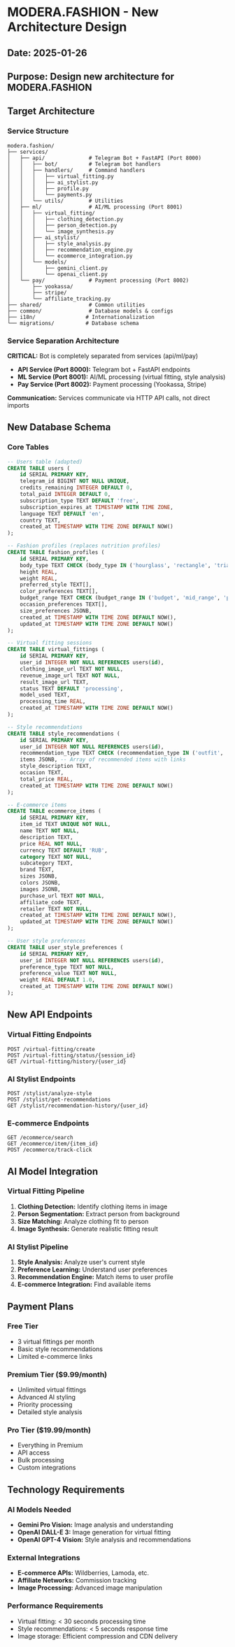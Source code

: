 # MODERA.FASHION - New Architecture Design

## Date: 2025-01-26
## Purpose: Design new architecture for MODERA.FASHION

## Target Architecture

### Service Structure
```
modera.fashion/
├── services/
│   ├── api/              # Telegram Bot + FastAPI (Port 8000)
│   │   ├── bot/          # Telegram bot handlers
│   │   ├── handlers/     # Command handlers
│   │   │   ├── virtual_fitting.py
│   │   │   ├── ai_stylist.py
│   │   │   ├── profile.py
│   │   │   └── payments.py
│   │   └── utils/        # Utilities
│   ├── ml/               # AI/ML processing (Port 8001)
│   │   ├── virtual_fitting/
│   │   │   ├── clothing_detection.py
│   │   │   ├── person_detection.py
│   │   │   └── image_synthesis.py
│   │   ├── ai_stylist/
│   │   │   ├── style_analysis.py
│   │   │   ├── recommendation_engine.py
│   │   │   └── ecommerce_integration.py
│   │   └── models/
│   │       ├── gemini_client.py
│   │       └── openai_client.py
│   └── pay/              # Payment processing (Port 8002)
│       ├── yookassa/
│       ├── stripe/
│       └── affiliate_tracking.py
├── shared/               # Common utilities
├── common/               # Database models & configs
├── i18n/                # Internationalization
└── migrations/          # Database schema
```

### Service Separation Architecture
**CRITICAL:** Bot is completely separated from services (api/ml/pay)

- **API Service (Port 8000):** Telegram bot + FastAPI endpoints
- **ML Service (Port 8001):** AI/ML processing (virtual fitting, style analysis)
- **Pay Service (Port 8002):** Payment processing (Yookassa, Stripe)

**Communication:** Services communicate via HTTP API calls, not direct imports

## New Database Schema

### Core Tables
```sql
-- Users table (adapted)
CREATE TABLE users (
    id SERIAL PRIMARY KEY,
    telegram_id BIGINT NOT NULL UNIQUE,
    credits_remaining INTEGER DEFAULT 0,
    total_paid INTEGER DEFAULT 0,
    subscription_type TEXT DEFAULT 'free',
    subscription_expires_at TIMESTAMP WITH TIME ZONE,
    language TEXT DEFAULT 'en',
    country TEXT,
    created_at TIMESTAMP WITH TIME ZONE DEFAULT NOW()
);

-- Fashion profiles (replaces nutrition profiles)
CREATE TABLE fashion_profiles (
    id SERIAL PRIMARY KEY,
    body_type TEXT CHECK (body_type IN ('hourglass', 'rectangle', 'triangle', 'inverted_triangle', 'oval')),
    height REAL,
    weight REAL,
    preferred_style TEXT[],
    color_preferences TEXT[],
    budget_range TEXT CHECK (budget_range IN ('budget', 'mid_range', 'premium', 'luxury')),
    occasion_preferences TEXT[],
    size_preferences JSONB,
    created_at TIMESTAMP WITH TIME ZONE DEFAULT NOW(),
    updated_at TIMESTAMP WITH TIME ZONE DEFAULT NOW()
);

-- Virtual fitting sessions
CREATE TABLE virtual_fittings (
    id SERIAL PRIMARY KEY,
    user_id INTEGER NOT NULL REFERENCES users(id),
    clothing_image_url TEXT NOT NULL,
    revenue_image_url TEXT NOT NULL,
    result_image_url TEXT,
    status TEXT DEFAULT 'processing',
    model_used TEXT,
    processing_time REAL,
    created_at TIMESTAMP WITH TIME ZONE DEFAULT NOW()
);

-- Style recommendations
CREATE TABLE style_recommendations (
    id SERIAL PRIMARY KEY,
    user_id INTEGER NOT NULL REFERENCES users(id),
    recommendation_type TEXT CHECK (recommendation_type IN ('outfit', 'item', 'accessory')),
    items JSONB, -- Array of recommended items with links
    style_description TEXT,
    occasion TEXT,
    total_price REAL,
    created_at TIMESTAMP WITH TIME ZONE DEFAULT NOW()
);

-- E-commerce items
CREATE TABLE ecommerce_items (
    id SERIAL PRIMARY KEY,
    item_id TEXT UNIQUE NOT NULL,
    name TEXT NOT NULL,
    description TEXT,
    price REAL NOT NULL,
    currency TEXT DEFAULT 'RUB',
    category TEXT NOT NULL,
    subcategory TEXT,
    brand TEXT,
    sizes JSONB,
    colors JSONB,
    images JSONB,
    purchase_url TEXT NOT NULL,
    affiliate_code TEXT,
    retailer TEXT NOT NULL,
    created_at TIMESTAMP WITH TIME ZONE DEFAULT NOW(),
    updated_at TIMESTAMP WITH TIME ZONE DEFAULT NOW()
);

-- User style preferences
CREATE TABLE user_style_preferences (
    id SERIAL PRIMARY KEY,
    user_id INTEGER NOT NULL REFERENCES users(id),
    preference_type TEXT NOT NULL,
    preference_value TEXT NOT NULL,
    weight REAL DEFAULT 1.0,
    created_at TIMESTAMP WITH TIME ZONE DEFAULT NOW()
);
```

## New API Endpoints

### Virtual Fitting Endpoints
```
POST /virtual-fitting/create
POST /virtual-fitting/status/{session_id}
GET /virtual-fitting/history/{user_id}
```

### AI Stylist Endpoints
```
POST /stylist/analyze-style
POST /stylist/get-recommendations
GET /stylist/recommendation-history/{user_id}
```

### E-commerce Endpoints
```
GET /ecommerce/search
GET /ecommerce/item/{item_id}
POST /ecommerce/track-click
```

## AI Model Integration

### Virtual Fitting Pipeline
1. **Clothing Detection:** Identify clothing items in image
2. **Person Segmentation:** Extract person from background
3. **Size Matching:** Analyze clothing fit to person
4. **Image Synthesis:** Generate realistic fitting result

### AI Stylist Pipeline
1. **Style Analysis:** Analyze user's current style
2. **Preference Learning:** Understand user preferences
3. **Recommendation Engine:** Match items to user profile
4. **E-commerce Integration:** Find available items

## Payment Plans

### Free Tier
- 3 virtual fittings per month
- Basic style recommendations
- Limited e-commerce links

### Premium Tier ($9.99/month)
- Unlimited virtual fittings
- Advanced AI styling
- Priority processing
- Detailed style analysis

### Pro Tier ($19.99/month)
- Everything in Premium
- API access
- Bulk processing
- Custom integrations

## Technology Requirements

### AI Models Needed
- **Gemini Pro Vision:** Image analysis and understanding
- **OpenAI DALL-E 3:** Image generation for virtual fitting
- **OpenAI GPT-4 Vision:** Style analysis and recommendations

### External Integrations
- **E-commerce APIs:** Wildberries, Lamoda, etc.
- **Affiliate Networks:** Commission tracking
- **Image Processing:** Advanced image manipulation

### Performance Requirements
- Virtual fitting: < 30 seconds processing time
- Style recommendations: < 5 seconds response time
- Image storage: Efficient compression and CDN delivery
